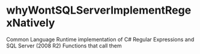 # whyWontSQLServerImplementRegexNatively
Common Language Runtime implementation of C# Regular Expressions and SQL Server (2008 R2) Functions that call them
